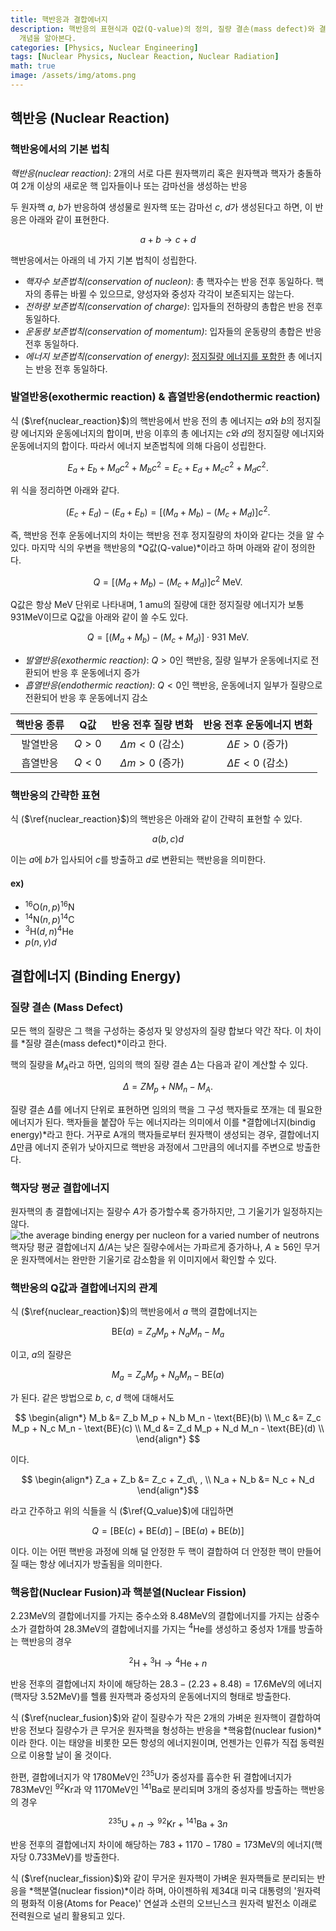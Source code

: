 ```yaml
---
title: 핵반응과 결합에너지
description: 핵반응의 표현식과 Q값(Q-value)의 정의, 질량 결손(mass defect)와 결합에너지(binding energy)의
  개념을 알아본다.
categories: [Physics, Nuclear Engineering]
tags: [Nuclear Physics, Nuclear Reaction, Nuclear Radiation]
math: true
image: /assets/img/atoms.png
---
```

## 핵반응 (Nuclear Reaction)
### 핵반응에서의 기본 법칙
*핵반응(nuclear reaction)*: 2개의 서로 다른 원자핵끼리 혹은 원자핵과 핵자가 충돌하여 2개 이상의 새로운 핵 입자들이나 또는 감마선을 생성하는 반응

두 원자핵 $a$, $b$가 반응하여 생성물로 원자핵 또는 감마선 $c$, $d$가 생성된다고 하면, 이 반응은 아래와 같이 표현한다.

$$ a + b \rightarrow c + d \tag{1} \label{nuclear_reaction}$$

핵반응에서는 아래의 네 가지 기본 법칙이 성립한다.

- *핵자수 보존법칙(conservation of nucleon)*: 총 핵자수는 반응 전후 동일하다. 핵자의 종류는 바뀔 수 있으므로, 양성자와 중성자 각각이 보존되지는 않는다.
- *전하량 보존법칙(conservation of charge)*: 입자들의 전하량의 총합은 반응 전후 동일하다.
- *운동량 보존법칙(conservation of momentum)*: 입자들의 운동량의 총합은 반응 전후 동일하다.
- *에너지 보존법칙(conservation of energy)*: <u>정지질량 에너지를 포함한</u> 총 에너지는 반응 전후 동일하다.

### 발열반응(exothermic reaction) & 흡열반응(endothermic reaction)
식 ($\ref{nuclear_reaction}$)의 핵반응에서 반응 전의 총 에너지는 $a$와 $b$의 정지질량 에너지와 운동에너지의 합이며, 반응 이후의 총 에너지는 $c$와 $d$의 정지질량 에너지와 운동에너지의 합이다. 따라서 에너지 보존법칙에 의해 다음이 성립한다.

$$ E_a + E_b + M_a c^2 + M_b c^2 = E_c + E_d + M_c c^2 + M_d c^2. $$

위 식을 정리하면 아래와 같다.

$$ (E_c + E_d) - (E_a + E_b) = [(M_a + M_b) - (M_c + M_d)]c^2. $$

즉, 핵반응 전후 운동에너지의 차이는 핵반응 전후 정지질량의 차이와 같다는 것을 알 수 있다.
마지막 식의 우변을 핵반응의 *Q값(Q-value)*이라고 하며 아래와 같이 정의한다.

$$ Q = [(M_a + M_b) - (M_c + M_d)]c^2 \ \text{MeV}.\tag{2} \label{Q_value} $$

Q값은 항상 MeV 단위로 나타내며, 1 amu의 질량에 대한 정지질량 에너지가 보통 931MeV이므로 Q값을 아래와 같이 쓸 수도 있다.

$$ Q = [(M_a + M_b) - (M_c + M_d)]\cdot 931 \ \text{MeV}.\tag{3} $$

- *발열반응(exothermic reaction)*: $Q>0$인 핵반응, 질량 일부가 운동에너지로 전환되어 반응 후 운동에너지 증가
- *흡열반응(endothermic reaction)*: $Q<0$인 핵반응, 운동에너지 일부가 질량으로 전환되어 반응 후 운동에너지 감소

| 핵반응 종류 | Q값 | 반응 전후 질량 변화 | 반응 전후 운동에너지 변화 |
| :---: | :---: | :---: | :---: |
| 발열반응 | $Q>0$ | $\Delta m<0$ (감소) | $\Delta E>0$ (증가) |
| 흡열반응 | $Q<0$ | $\Delta m>0$ (증가) | $\Delta E<0$ (감소) |

### 핵반응의 간략한 표현
식 ($\ref{nuclear_reaction}$)의 핵반응은 아래와 같이 간략히 표현할 수 있다.

$$ a(b, c)d $$

이는 $a$에 $b$가 입사되어 $c$를 방출하고 $d$로 변환되는 핵반응을 의미한다.

#### ex)
- $^{16} \text{O}(n,p)^{16}\text{N}$
- $^{14} \text{N}(n,p)^{14}\text{C}$
- $^{3} \text{H}(d,n)^{4}\text{He}$
- $p(n,\gamma)d$

## 결합에너지 (Binding Energy)
### 질량 결손 (Mass Defect)
모든 핵의 질량은 그 핵을 구성하는 중성자 및 양성자의 질량 합보다 약간 작다. 이 차이를 *질량 결손(mass defect)*이라고 한다.

핵의 질량을 $M_A$라고 하면, 임의의 핵의 질량 결손 $\Delta$는 다음과 같이 계산할 수 있다.

$$ \Delta = ZM_p + NM_n - M_A. $$

질량 결손 $\Delta$를 에너지 단위로 표현하면 임의의 핵을 그 구성 핵자들로 쪼개는 데 필요한 에너지가 된다. 핵자들을 붙잡아 두는 에너지라는 의미에서 이를 *결합에너지(bindig energy)*라고 한다. 거꾸로 A개의 핵자들로부터 원자핵이 생성되는 경우, 결합에너지 $\Delta$만큼 에너지 준위가 낮아지므로 핵반응 과정에서 그만큼의 에너지를 주변으로 방출한다.

### 핵자당 평균 결합에너지
원자핵의 총 결합에너지는 질량수 $A$가 증가할수록 증가하지만, 그 기울기가 일정하지는 않다.  
![the average binding energy per nucleon for a varied number of neutrons](https://upload.wikimedia.org/wikipedia/commons/5/53/Binding_energy_curve_-_common_isotopes.svg)  
핵자당 평균 결합에너지 $\Delta/A$는 낮은 질량수에서는 가파르게 증가하나, $A\geq56$인 무거운 원자핵에서는 완만한 기울기로 감소함을 위 이미지에서 확인할 수 있다.

### 핵반응의 Q값과 결합에너지의 관계
식 ($\ref{nuclear_reaction}$)의 핵반응에서 $a$ 핵의 결합에너지는 

$$ \text{BE}(a) = Z_a M_p + N_a M_n - M_a $$

이고, $a$의 질량은

$$ M_a = Z_a M_p + N_a M_n - \text{BE}(a) $$

가 된다. 같은 방법으로 $b$, $c$, $d$ 핵에 대해서도

$$ \begin{align*}
M_b &= Z_b M_p + N_b M_n - \text{BE}(b) \\
M_c &= Z_c M_p + N_c M_n - \text{BE}(c) \\
M_d &= Z_d M_p + N_d M_n - \text{BE}(d) \\
\end{align*} $$

이다.

$$ \begin{align*}
Z_a + Z_b &= Z_c + Z_d\, , \\
N_a + N_b &= N_c + N_d
\end{align*}$$

라고 간주하고 위의 식들을 식 ($\ref{Q_value}$)에 대입하면

$$ Q = [\text{BE}(c) + \text{BE}(d)] - [\text{BE}(a) + \text{BE}(b)] $$

이다. 이는 어떤 핵반응 과정에 의해 덜 안정한 두 핵이 결합하여 더 안정한 핵이 만들어질 때는 항상 에너지가 방출됨을 의미한다.

### 핵융합(Nuclear Fusion)과 핵분열(Nuclear Fission)
$2.23\text{MeV}$의 결합에너지를 가지는 중수소와 $8.48\text{MeV}$의 결합에너지를 가지는 삼중수소가 결합하여 $28.3\text{MeV}$의 결합에너지를 가지는 $^4\text{He}$를 생성하고 중성자 1개를 방출하는 핵반응의 경우

$$ ^2\text{H} + {^3\text{H}} \rightarrow {^4\text{He}} + n \tag{4} \label{nuclear_fusion}$$

반응 전후의 결합에너지 차이에 해당하는 $28.3-(2.23+8.48)=17.6\text{MeV}$의 에너지(핵자당 $3.52\text{MeV}$)를 헬륨 원자핵과 중성자의 운동에너지의 형태로 방출한다.

식 ($\ref{nuclear_fusion}$)와 같이 질량수가 작은 2개의 가벼운 원자핵이 결합하여 반응 전보다 질량수가 큰 무거운 원자핵을 형성하는 반응을 *핵융합(nuclear fusion)*이라 한다. 이는 태양을 비롯한 모든 항성의 에너지원이며, 언젠가는 인류가 직접 동력원으로 이용할 날이 올 것이다.

한편, 결합에너지가 약 $1780\text{MeV}$인 $^{235}\text{U}$가 중성자를 흡수한 뒤 결합에너지가 $783\text{MeV}$인 $^{92}\text{Kr}$과 약 $1170\text{MeV}$인 $^{141}\text{Ba}$로 분리되며 3개의 중성자를 방출하는 핵반응의 경우

$$ {^{235}\text{U}} + n \rightarrow {^{92}\text{Kr}} + {^{141}\text{Ba}} + 3n \tag{5} \label{nuclear_fission}$$

반응 전후의 결합에너지 차이에 해당하는 $783+1170-1780=173\text{MeV}$의 에너지(핵자당 $0.733\text{MeV}$)를 방출한다.

식 ($\ref{nuclear_fission}$)와 같이 무거운 원자핵이 가벼운 원자핵들로 분리되는 반응을 *핵분열(nuclear fission)*이라 하며, 아이젠하워 제34대 미국 대통령의 '원자력의 평화적 이용(Atoms for Peace)' 연설과 소련의 오브닌스크 원자력 발전소 이래로 전력원으로 널리 활용되고 있다.
